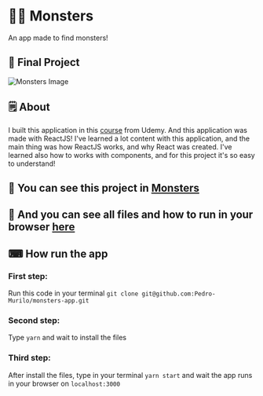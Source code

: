 # 🧟‍♀ Monsters
An app made to find monsters!

## 📱 Final Project
![Monsters Image](https://github.com/Pedro-Murilo/monsters-app/blob/master/monsters-img.png)

## 🗒 About
I built this application in this [course](https://www.udemy.com/course/complete-react-developer-zero-to-mastery/) from Udemy.
And this application was made with ReactJS! I've learned a lot content with this application, and the main thing was how ReactJS works, and why React was created. I've learned also how to works with components, and for this project it's so easy to understand!

## 🌟 You can see this project in [Monsters](https://pedro-murilo.github.io/monsters-app/)
## 🌟 And you can see all files and how to run in your browser [here](https://github.com/Pedro-Murilo/monsters-app/tree/master)

## ⌨ How run the app
### First step: 
Run this code in your terminal `git clone git@github.com:Pedro-Murilo/monsters-app.git`
### Second step: 
Type `yarn` and wait to install the files
### Third step:
After install the files, type in your terminal `yarn start` and wait the app runs in your browser on `localhost:3000`
